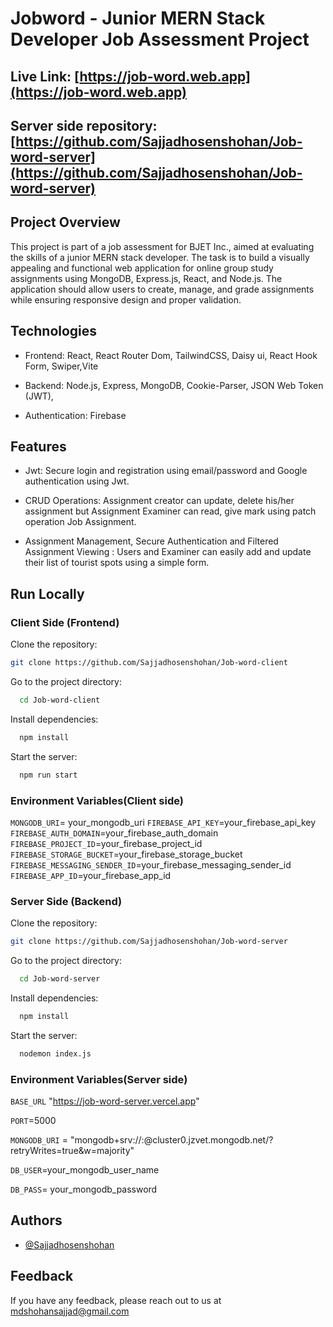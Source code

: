# Jobword - Junior MERN Stack Developer Job Assessment Project

## Live Link: [https://job-word.web.app](https://job-word.web.app)

## Server side repository: [https://github.com/Sajjadhosenshohan/Job-word-server](https://github.com/Sajjadhosenshohan/Job-word-server)





## Project Overview

This project is part of a job assessment for BJET Inc., aimed at evaluating the skills of a junior MERN stack developer. The task is to build a visually appealing and functional web application for online group study assignments using MongoDB, Express.js, React, and Node.js. The application should allow users to create, manage, and grade assignments while ensuring responsive design and proper validation.


## Technologies

- Frontend: React, React Router Dom, TailwindCSS, Daisy ui, React Hook Form, Swiper,Vite

- Backend: Node.js, Express, MongoDB, Cookie-Parser, JSON Web Token (JWT),
- Authentication: Firebase

## Features

- Jwt: Secure login and registration using email/password and Google authentication using Jwt.

- CRUD Operations: Assignment creator can update, delete his/her assignment but Assignment Examiner can  read, give mark using patch operation Job Assignment.

- Assignment Management, Secure Authentication and Filtered Assignment Viewing :  Users and Examiner can easily add and update their list of tourist spots using a simple form.


## Run Locally

### Client Side (Frontend)

Clone the repository:

```bash
git clone https://github.com/Sajjadhosenshohan/Job-word-client

```

Go to the project directory:

```bash
  cd Job-word-client
```

Install dependencies:

```bash
  npm install
```

Start the server:

```bash
  npm run start
```
### Environment Variables(Client side)

`MONGODB_URI`= your_mongodb_uri
`FIREBASE_API_KEY`=your_firebase_api_key
`FIREBASE_AUTH_DOMAIN`=your_firebase_auth_domain
`FIREBASE_PROJECT_ID`=your_firebase_project_id
`FIREBASE_STORAGE_BUCKET`=your_firebase_storage_bucket
`FIREBASE_MESSAGING_SENDER_ID`=your_firebase_messaging_sender_id
`FIREBASE_APP_ID`=your_firebase_app_id



### Server Side (Backend)

Clone the repository:

```bash
git clone https://github.com/Sajjadhosenshohan/Job-word-server

```

Go to the project directory:

```bash
  cd Job-word-server
```

Install dependencies:

```bash
  npm install
```

Start the server:

```bash
  nodemon index.js
```
### Environment Variables(Server side)

`BASE_URL` "https://job-word-server.vercel.app"

`PORT`=5000

`MONGODB_URI` = "mongodb+srv://:@cluster0.jzvet.mongodb.net/?retryWrites=true&w=majority"

`DB_USER`=your_mongodb_user_name

`DB_PASS`= your_mongodb_password


## Authors

- [@Sajjadhosenshohan](https://github.com/Sajjadhosenshohan)


## Feedback

If you have any feedback, please reach out to us at mdshohansajjad@gmail.com

